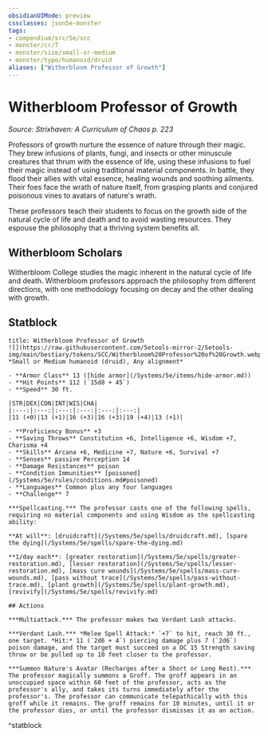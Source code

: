 ```yaml
---
obsidianUIMode: preview
cssclasses: json5e-monster
tags:
- compendium/src/5e/scc
- monster/cr/7
- monster/size/small-or-medium
- monster/type/humanoid/druid
aliases: ["Witherbloom Professor of Growth"]
---
```

# Witherbloom Professor of Growth
*Source: Strixhaven: A Curriculum of Chaos p. 223*  

Professors of growth nurture the essence of nature through their magic. They brew infusions of plants, fungi, and insects or other minuscule creatures that thrum with the essence of life, using these infusions to fuel their magic instead of using traditional material components. In battle, they flood their allies with vital essence, healing wounds and soothing ailments. Their foes face the wrath of nature itself, from grasping plants and conjured poisonous vines to avatars of nature's wrath.

These professors teach their students to focus on the growth side of the natural cycle of life and death and to avoid wasting resources. They espouse the philosophy that a thriving system benefits all.

## Witherbloom Scholars

Witherbloom College studies the magic inherent in the natural cycle of life and death. Witherbloom professors approach the philosophy from different directions, with one methodology focusing on decay and the other dealing with growth.

## Statblock

```ad-statblock
title: Witherbloom Professor of Growth
![](https://raw.githubusercontent.com/5etools-mirror-2/5etools-img/main/bestiary/tokens/SCC/Witherbloom%20Professor%20of%20Growth.webp#token)
*Small or Medium humanoid (druid), Any alignment*

- **Armor Class** 13 ([hide armor](/Systems/5e/items/hide-armor.md))
- **Hit Points** 112 (`15d8 + 45`)
- **Speed** 30 ft.

|STR|DEX|CON|INT|WIS|CHA|
|:---:|:---:|:---:|:---:|:---:|:---:|
|11 (+0)|13 (+1)|16 (+3)|16 (+3)|19 (+4)|13 (+1)|

- **Proficiency Bonus** +3
- **Saving Throws** Constitution +6, Intelligence +6, Wisdom +7, Charisma +4
- **Skills** Arcana +6, Medicine +7, Nature +6, Survival +7
- **Senses** passive Perception 14
- **Damage Resistances** poison
- **Condition Immunities** [poisoned](/Systems/5e/rules/conditions.md#poisoned)
- **Languages** Common plus any four languages
- **Challenge** 7

***Spellcasting.*** The professor casts one of the following spells, requiring no material components and using Wisdom as the spellcasting ability:

**At will**: [druidcraft](/Systems/5e/spells/druidcraft.md), [spare the dying](/Systems/5e/spells/spare-the-dying.md)

**1/day each**: [greater restoration](/Systems/5e/spells/greater-restoration.md), [lesser restoration](/Systems/5e/spells/lesser-restoration.md), [mass cure wounds](/Systems/5e/spells/mass-cure-wounds.md), [pass without trace](/Systems/5e/spells/pass-without-trace.md), [plant growth](/Systems/5e/spells/plant-growth.md), [revivify](/Systems/5e/spells/revivify.md)

## Actions

***Multiattack.*** The professor makes two Verdant Lash attacks.

***Verdant Lash.*** *Melee Spell Attack:* `+7` to hit, reach 30 ft., one target. *Hit:* 11 (`2d6 + 4`) piercing damage plus 7 (`2d6`) poison damage, and the target must succeed on a DC 15 Strength saving throw or be pulled up to 10 feet closer to the professor.

***Summon Nature's Avatar (Recharges after a Short or Long Rest).*** The professor magically summons a Groff. The groff appears in an unoccupied space within 60 feet of the professor, acts as the professor's ally, and takes its turns immediately after the professor's. The professor can communicate telepathically with this groff while it remains. The groff remains for 10 minutes, until it or the professor dies, or until the professor dismisses it as an action.
```
^statblock